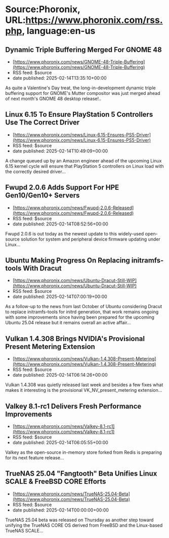 # Source:Phoronix, URL:https://www.phoronix.com/rss.php, language:en-us

## Dynamic Triple Buffering Merged For GNOME 48
 - [https://www.phoronix.com/news/GNOME-48-Triple-Buffering](https://www.phoronix.com/news/GNOME-48-Triple-Buffering)
 - RSS feed: $source
 - date published: 2025-02-14T13:35:10+00:00

As quite a Valentine's Day treat, the long-in-development dynamic triple buffering support for GNOME's Mutter compositor was just merged ahead of next month's GNOME 48 desktop release!..

## Linux 6.15 To Ensure PlayStation 5 Controllers Use The Correct Driver
 - [https://www.phoronix.com/news/Linux-6.15-Ensures-PS5-Driver](https://www.phoronix.com/news/Linux-6.15-Ensures-PS5-Driver)
 - RSS feed: $source
 - date published: 2025-02-14T10:49:09+00:00

A change queued up by an Amazon engineer ahead of the upcoming Linux 6.15 kernel cycle will ensure that PlayStation 5 controllers on Linux load with the correctly desired driver...

## Fwupd 2.0.6 Adds Support For HPE Gen10/Gen10+ Servers
 - [https://www.phoronix.com/news/Fwupd-2.0.6-Released](https://www.phoronix.com/news/Fwupd-2.0.6-Released)
 - RSS feed: $source
 - date published: 2025-02-14T08:52:56+00:00

Fwupd 2.0.6 is out today as the newest update to this widely-used open-source solution for system and peripheral device firmware updating under Linux...

## Ubuntu Making Progress On Replacing initramfs-tools With Dracut
 - [https://www.phoronix.com/news/Ubuntu-Dracut-Still-WIP](https://www.phoronix.com/news/Ubuntu-Dracut-Still-WIP)
 - RSS feed: $source
 - date published: 2025-02-14T07:00:19+00:00

As a follow-up to the news from last October of Ubuntu considering Dracut to replace initramfs-tools for initrd generation, that work remains ongoing with some improvements since having been prepared for the upcoming Ubuntu 25.04 release but it remains overall an active affair...

## Vulkan 1.4.308 Brings NVIDIA's Provisional Present Metering Extension
 - [https://www.phoronix.com/news/Vulkan-1.4.308-Present-Metering](https://www.phoronix.com/news/Vulkan-1.4.308-Present-Metering)
 - RSS feed: $source
 - date published: 2025-02-14T06:14:26+00:00

Vulkan 1.4.308 was quietly released last week and besides a few fixes what makes it interesting is the provisional VK_NV_present_metering extension...

## Valkey 8.1-rc1 Delivers Fresh Performance Improvements
 - [https://www.phoronix.com/news/Valkey-8.1-rc1](https://www.phoronix.com/news/Valkey-8.1-rc1)
 - RSS feed: $source
 - date published: 2025-02-14T06:05:55+00:00

Valkey as the open-source in-memory store forked from Redis is preparing for its next feature release...

## TrueNAS 25.04 "Fangtooth" Beta Unifies Linux SCALE & FreeBSD CORE Efforts
 - [https://www.phoronix.com/news/TrueNAS-25.04-Beta](https://www.phoronix.com/news/TrueNAS-25.04-Beta)
 - RSS feed: $source
 - date published: 2025-02-14T00:00:00+00:00

TrueNAS 25.04 beta was released on Thursday as another step toward unifying the TrueNAS CORE OS derived from FreeBSD and the Linux-based TrueNAS SCALE...

